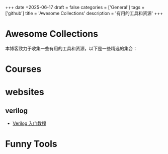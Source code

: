 +++
date =2025-06-17
draft = false
categories = ['General']
tags = ['github']
title = 'Awesome Collections'
description = '有用的工具和资源'
+++

# Awesome Collections

本博客致力于收集一些有用的工具和资源，以下是一些精选的集合：

# Courses

# websites

## verilog 

- [Verilog 入门教程](https://www.runoob.com/w3cnote/verilog-tutorial.html)

# Funny Tools

